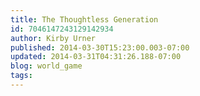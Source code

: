 ```yaml
---
title: The Thoughtless Generation
id: 7046147243129142934
author: Kirby Urner
published: 2014-03-30T15:23:00.003-07:00
updated: 2014-03-31T04:31:26.188-07:00
blog: world_game
tags: 
---
```


